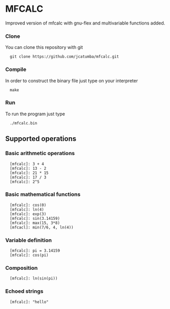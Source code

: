 MFCALC
======

Improved version of mfcalc with gnu-flex and multivariable functions added.

### Clone
You can clone this repository with git

      git clone https://github.com/jcatumba/mfcalc.git

### Compile
In order to construct the binary file just type on your interpreter

      make

### Run
To run the program just type

      ./mfcalc.bin

Supported operations
--------------------

### Basic arithmetic operations

      [mfcalc]: 3 + 4
      [mfcalc]: 13 - 2
      [mfcalc]: 21 * 15
      [mfcalc]: 17 / 3
      [mfcalc]: 2^5

### Basic mathematical functions

      [mfcalc]: cos(0)
      [mfcalc]: ln(4)
      [mfcalc]: exp(3)
      [mfcalc]: sin(3.14159)
      [mfcalc]: max(15, 3*8)
      [mfcacl]: min(7/6, 4, ln(4))

### Variable definition

      [mfcalc]: pi = 3.14159
      [mfcalc]: cos(pi)

### Composition

      [mfcalc]: ln(sin(pi))

### Echoed strings

      [mfcalc]: "hello"

